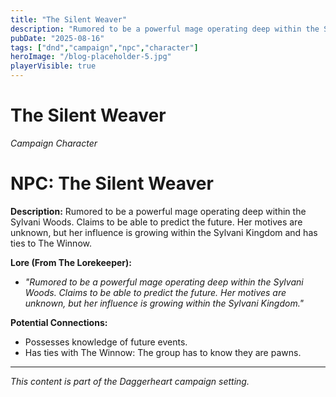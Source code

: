 ```yaml
---
title: "The Silent Weaver"
description: "Rumored to be a powerful mage operating deep within the Sylvani Woods."
pubDate: "2025-08-16"
tags: ["dnd","campaign","npc","character"]
heroImage: "/blog-placeholder-5.jpg"
playerVisible: true
---
```



# The Silent Weaver
*Campaign Character*

# NPC: The Silent Weaver

**Description:** Rumored to be a powerful mage operating deep within the Sylvani Woods. Claims to be able to predict the future. Her motives are unknown, but her influence is growing within the Sylvani Kingdom and has ties to The Winnow.

**Lore (From The Lorekeeper):**

*   *"Rumored to be a powerful mage operating deep within the Sylvani Woods. Claims to be able to predict the future. Her motives are unknown, but her influence is growing within the Sylvani Kingdom."*

**Potential Connections:**

*   Possesses knowledge of future events. 
* Has ties with The Winnow: The group has to know they are pawns.

---

*This content is part of the Daggerheart campaign setting.*